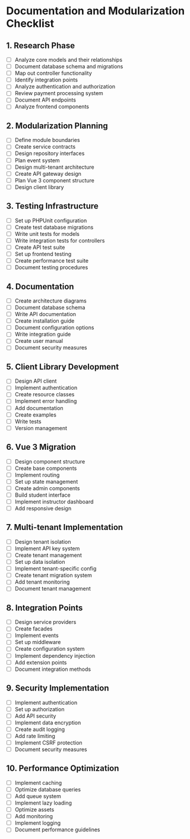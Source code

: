 # Documentation and Modularization Checklist

## 1. Research Phase
- [ ] Analyze core models and their relationships
- [ ] Document database schema and migrations
- [ ] Map out controller functionality
- [ ] Identify integration points
- [ ] Analyze authentication and authorization
- [ ] Review payment processing system
- [ ] Document API endpoints
- [ ] Analyze frontend components

## 2. Modularization Planning
- [ ] Define module boundaries
- [ ] Create service contracts
- [ ] Design repository interfaces
- [ ] Plan event system
- [ ] Design multi-tenant architecture
- [ ] Create API gateway design
- [ ] Plan Vue 3 component structure
- [ ] Design client library

## 3. Testing Infrastructure
- [ ] Set up PHPUnit configuration
- [ ] Create test database migrations
- [ ] Write unit tests for models
- [ ] Write integration tests for controllers
- [ ] Create API test suite
- [ ] Set up frontend testing
- [ ] Create performance test suite
- [ ] Document testing procedures

## 4. Documentation
- [ ] Create architecture diagrams
- [ ] Document database schema
- [ ] Write API documentation
- [ ] Create installation guide
- [ ] Document configuration options
- [ ] Write integration guide
- [ ] Create user manual
- [ ] Document security measures

## 5. Client Library Development
- [ ] Design API client
- [ ] Implement authentication
- [ ] Create resource classes
- [ ] Implement error handling
- [ ] Add documentation
- [ ] Create examples
- [ ] Write tests
- [ ] Version management

## 6. Vue 3 Migration
- [ ] Design component structure
- [ ] Create base components
- [ ] Implement routing
- [ ] Set up state management
- [ ] Create admin components
- [ ] Build student interface
- [ ] Implement instructor dashboard
- [ ] Add responsive design

## 7. Multi-tenant Implementation
- [ ] Design tenant isolation
- [ ] Implement API key system
- [ ] Create tenant management
- [ ] Set up data isolation
- [ ] Implement tenant-specific config
- [ ] Create tenant migration system
- [ ] Add tenant monitoring
- [ ] Document tenant management

## 8. Integration Points
- [ ] Design service providers
- [ ] Create facades
- [ ] Implement events
- [ ] Set up middleware
- [ ] Create configuration system
- [ ] Implement dependency injection
- [ ] Add extension points
- [ ] Document integration methods

## 9. Security Implementation
- [ ] Implement authentication
- [ ] Set up authorization
- [ ] Add API security
- [ ] Implement data encryption
- [ ] Create audit logging
- [ ] Add rate limiting
- [ ] Implement CSRF protection
- [ ] Document security measures

## 10. Performance Optimization
- [ ] Implement caching
- [ ] Optimize database queries
- [ ] Add queue system
- [ ] Implement lazy loading
- [ ] Optimize assets
- [ ] Add monitoring
- [ ] Implement logging
- [ ] Document performance guidelines 